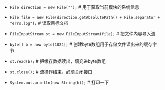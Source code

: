 - `File direction = new File("");` # 用于获取当前模块的系统信息

- `File file = new File(direction.getAbsolutePath() + File.separator + "errs.log");` # 读取目标文档  

- `FileInputStream st = new FileInputStream(file);` # 把文件内容导入流

- `byte[] b = new byte[1024];` # 创建byte数组用于存储文件读出来的缓存字节

- `st.read(b);` # 把缓存数据读出，填充进byte数组

- `st.close();` # 流操作结束，必须关闭接口

- `System.out.println(new String(b));` # 打印一下